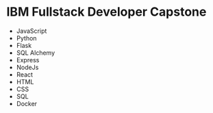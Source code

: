 # IBM Fullstack Developer Capstone

- JavaScript 
- Python
- Flask
- SQL Alchemy
- Express
- NodeJs
- React
- HTML
- CSS
- SQL
- Docker
  
